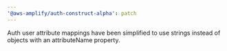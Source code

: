 ```yaml
---
'@aws-amplify/auth-construct-alpha': patch
---
```


Auth user attribute mappings have been simplified to use strings instead of objects with an attributeName property.
